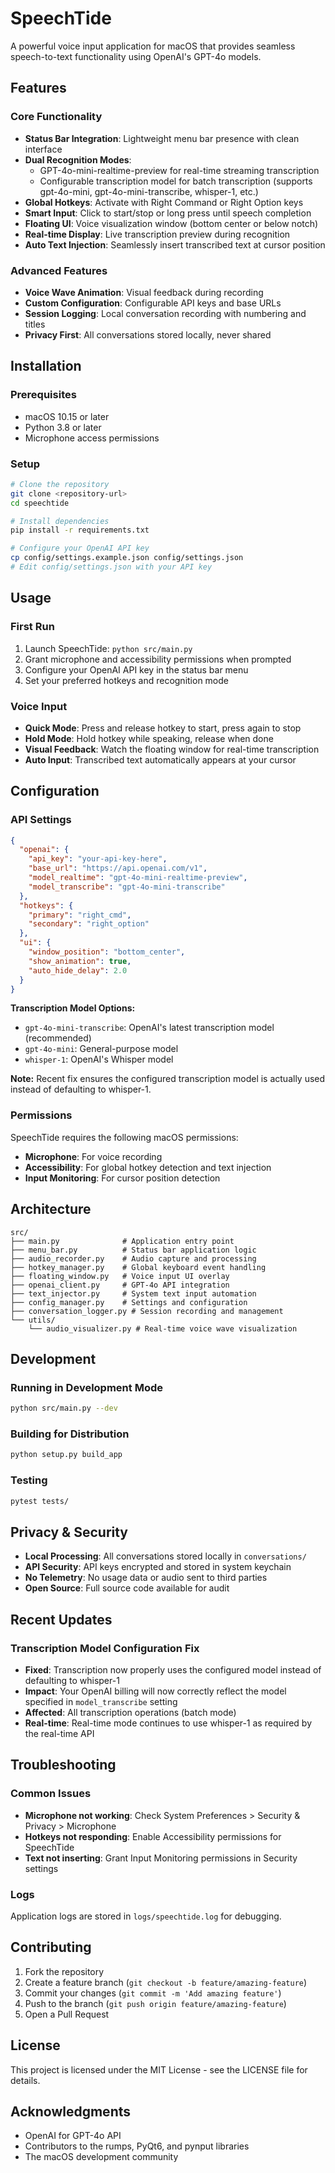 # SpeechTide

A powerful voice input application for macOS that provides seamless speech-to-text functionality using OpenAI's GPT-4o models.

## Features

### Core Functionality
- **Status Bar Integration**: Lightweight menu bar presence with clean interface
- **Dual Recognition Modes**:
  - GPT-4o-mini-realtime-preview for real-time streaming transcription
  - Configurable transcription model for batch transcription (supports gpt-4o-mini, gpt-4o-mini-transcribe, whisper-1, etc.)
- **Global Hotkeys**: Activate with Right Command or Right Option keys
- **Smart Input**: Click to start/stop or long press until speech completion
- **Floating UI**: Voice visualization window (bottom center or below notch)
- **Real-time Display**: Live transcription preview during recognition
- **Auto Text Injection**: Seamlessly insert transcribed text at cursor position

### Advanced Features  
- **Voice Wave Animation**: Visual feedback during recording
- **Custom Configuration**: Configurable API keys and base URLs
- **Session Logging**: Local conversation recording with numbering and titles
- **Privacy First**: All conversations stored locally, never shared

## Installation

### Prerequisites
- macOS 10.15 or later
- Python 3.8 or later
- Microphone access permissions

### Setup
```bash
# Clone the repository
git clone <repository-url>
cd speechtide

# Install dependencies
pip install -r requirements.txt

# Configure your OpenAI API key
cp config/settings.example.json config/settings.json
# Edit config/settings.json with your API key
```

## Usage

### First Run
1. Launch SpeechTide: `python src/main.py`
2. Grant microphone and accessibility permissions when prompted
3. Configure your OpenAI API key in the status bar menu
4. Set your preferred hotkeys and recognition mode

### Voice Input
- **Quick Mode**: Press and release hotkey to start, press again to stop
- **Hold Mode**: Hold hotkey while speaking, release when done
- **Visual Feedback**: Watch the floating window for real-time transcription
- **Auto Input**: Transcribed text automatically appears at your cursor

## Configuration

### API Settings
```json
{
  "openai": {
    "api_key": "your-api-key-here",
    "base_url": "https://api.openai.com/v1",
    "model_realtime": "gpt-4o-mini-realtime-preview", 
    "model_transcribe": "gpt-4o-mini-transcribe"
  },
  "hotkeys": {
    "primary": "right_cmd",
    "secondary": "right_option"
  },
  "ui": {
    "window_position": "bottom_center",
    "show_animation": true,
    "auto_hide_delay": 2.0
  }
}
```

**Transcription Model Options:**
- `gpt-4o-mini-transcribe`: OpenAI's latest transcription model (recommended)
- `gpt-4o-mini`: General-purpose model
- `whisper-1`: OpenAI's Whisper model

**Note:** Recent fix ensures the configured transcription model is actually used instead of defaulting to whisper-1.

### Permissions
SpeechTide requires the following macOS permissions:
- **Microphone**: For voice recording
- **Accessibility**: For global hotkey detection and text injection
- **Input Monitoring**: For cursor position detection

## Architecture

```
src/
├── main.py              # Application entry point
├── menu_bar.py          # Status bar application logic  
├── audio_recorder.py    # Audio capture and processing
├── hotkey_manager.py    # Global keyboard event handling
├── floating_window.py   # Voice input UI overlay
├── openai_client.py     # GPT-4o API integration
├── text_injector.py     # System text input automation
├── config_manager.py    # Settings and configuration
├── conversation_logger.py # Session recording and management
└── utils/
    └── audio_visualizer.py # Real-time voice wave visualization
```

## Development

### Running in Development Mode
```bash
python src/main.py --dev
```

### Building for Distribution
```bash  
python setup.py build_app
```

### Testing
```bash
pytest tests/
```

## Privacy & Security

- **Local Processing**: All conversations stored locally in `conversations/`
- **API Security**: API keys encrypted and stored in system keychain
- **No Telemetry**: No usage data or audio sent to third parties
- **Open Source**: Full source code available for audit

## Recent Updates

### Transcription Model Configuration Fix
- **Fixed**: Transcription now properly uses the configured model instead of defaulting to whisper-1
- **Impact**: Your OpenAI billing will now correctly reflect the model specified in `model_transcribe` setting
- **Affected**: All transcription operations (batch mode)
- **Real-time**: Real-time mode continues to use whisper-1 as required by the real-time API

## Troubleshooting

### Common Issues
- **Microphone not working**: Check System Preferences > Security & Privacy > Microphone
- **Hotkeys not responding**: Enable Accessibility permissions for SpeechTide
- **Text not inserting**: Grant Input Monitoring permissions in Security settings

### Logs
Application logs are stored in `logs/speechtide.log` for debugging.

## Contributing

1. Fork the repository
2. Create a feature branch (`git checkout -b feature/amazing-feature`)
3. Commit your changes (`git commit -m 'Add amazing feature'`)
4. Push to the branch (`git push origin feature/amazing-feature`)
5. Open a Pull Request

## License

This project is licensed under the MIT License - see the LICENSE file for details.

## Acknowledgments

- OpenAI for GPT-4o API
- Contributors to the rumps, PyQt6, and pynput libraries
- The macOS development community
